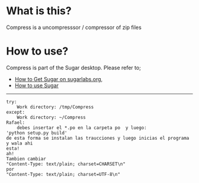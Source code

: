 What is this?
=============

Compress is a uncompresssor / compressor of zip files

How to use?
===========

Compress is part of the Sugar desktop. Please refer to;

* [How to Get Sugar on sugarlabs.org](https://sugarlabs.org/),
* [How to use Sugar](https://help.sugarlabs.org/)

---

```
try:
	Work directory: /tmp/Compress
except:
	Work directory: ~/Compress
Rafael:
	debes insertar el *.po en la carpeta po  y luego:
'python setup.py build'
de esta forma se instalan las traucciones y luego inicias el programa y wala ahi
esta!
ah!
Tambien cambiar
"Content-Type: text/plain; charset=CHARSET\n"
por
"Content-Type: text/plain; charset=UTF-8\n"
```
